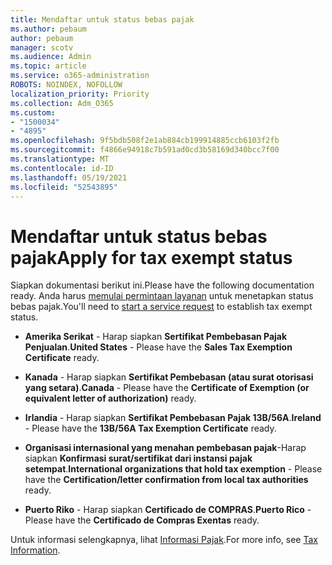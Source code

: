 ```yaml
---
title: Mendaftar untuk status bebas pajak
ms.author: pebaum
author: pebaum
manager: scotv
ms.audience: Admin
ms.topic: article
ms.service: o365-administration
ROBOTS: NOINDEX, NOFOLLOW
localization_priority: Priority
ms.collection: Adm_O365
ms.custom:
- "1500034"
- "4895"
ms.openlocfilehash: 9f5bdb508f2e1ab884cb199914885ccb6103f2fb
ms.sourcegitcommit: f4866e94918c7b591ad0cd3b58169d340bcc7f00
ms.translationtype: MT
ms.contentlocale: id-ID
ms.lasthandoff: 05/19/2021
ms.locfileid: "52543895"
---
```

# <a name="apply-for-tax-exempt-status"></a><span data-ttu-id="be47d-102">Mendaftar untuk status bebas pajak</span><span class="sxs-lookup"><span data-stu-id="be47d-102">Apply for tax exempt status</span></span>

<span data-ttu-id="be47d-103">Siapkan dokumentasi berikut ini.</span><span class="sxs-lookup"><span data-stu-id="be47d-103">Please have the following documentation ready.</span></span> <span data-ttu-id="be47d-104">Anda harus [memulai permintaan layanan](https://go.microsoft.com/fwlink/p/?linkid=518322) untuk menetapkan status bebas pajak.</span><span class="sxs-lookup"><span data-stu-id="be47d-104">You'll need to [start a service request](https://go.microsoft.com/fwlink/p/?linkid=518322) to establish tax exempt status.</span></span>

- <span data-ttu-id="be47d-105">**Amerika Serikat** - Harap siapkan **Sertifikat Pembebasan Pajak Penjualan**.</span><span class="sxs-lookup"><span data-stu-id="be47d-105">**United States** - Please have the **Sales Tax Exemption Certificate** ready.</span></span>

- <span data-ttu-id="be47d-106">**Kanada** - Harap siapkan **Sertifikat Pembebasan (atau surat otorisasi yang setara)**.</span><span class="sxs-lookup"><span data-stu-id="be47d-106">**Canada** - Please have the **Certificate of Exemption (or equivalent letter of authorization)** ready.</span></span>

- <span data-ttu-id="be47d-107">**Irlandia** - Harap siapkan **Sertifikat Pembebasan Pajak 13B/56A**.</span><span class="sxs-lookup"><span data-stu-id="be47d-107">**Ireland** - Please have the **13B/56A Tax Exemption Certificate** ready.</span></span>

- <span data-ttu-id="be47d-108">**Organisasi internasional yang menahan pembebasan pajak**-Harap siapkan **Konfirmasi surat/sertifikat dari instansi pajak setempat**.</span><span class="sxs-lookup"><span data-stu-id="be47d-108">**International organizations that hold tax exemption** - Please have the **Certification/letter confirmation from local tax authorities** ready.</span></span>

- <span data-ttu-id="be47d-109">**Puerto Riko** - Harap siapkan **Certificado de COMPRAS**.</span><span class="sxs-lookup"><span data-stu-id="be47d-109">**Puerto Rico** - Please have the **Certificado de Compras Exentas** ready.</span></span>

<span data-ttu-id="be47d-110">Untuk informasi selengkapnya, lihat [Informasi Pajak](/microsoft-365/commerce/billing-and-payments/tax-information).</span><span class="sxs-lookup"><span data-stu-id="be47d-110">For more info, see [Tax Information](/microsoft-365/commerce/billing-and-payments/tax-information).</span></span>
